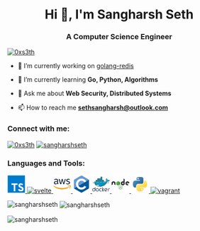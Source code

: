 <h1 align="center">Hi 👋, I'm Sangharsh Seth</h1>

<h3 align="center">A Computer Science Engineer</h3>

<p align="left"> <a href="https://twitter.com/0xs3th" target="blank"><img src="https://img.shields.io/twitter/follow/0xs3th?logo=twitter&style=for-the-badge" alt="0xs3th" /></a> </p>

- 🔭 I’m currently working on [golang-redis](https://github.com/SangharshSeth/Redis-GO)

- 🌱 I’m currently learning **Go, Python, Algorithms**
  
- 💬 Ask me about **Web Security, Distributed Systems**

- 📫 How to reach me **sethsangharsh@outlook.com**

<h3 align="left">Connect with me:</h3>
<p align="left">
<a href="https://twitter.com/0xs3th" target="blank"><img align="center" src="https://raw.githubusercontent.com/rahuldkjain/github-profile-readme-generator/master/src/images/icons/Social/twitter.svg" alt="0xs3th" height="30" width="40" /></a>
<a href="https://linkedin.com/in/sangharshseth" target="blank"><img align="center" src="https://raw.githubusercontent.com/rahuldkjain/github-profile-readme-generator/master/src/images/icons/Social/linked-in-alt.svg" alt="sangharshseth" height="30" width="40" /></a>
</p>

<h3 align="left">Languages and Tools:</h3>
<p align="left"> 
    <a href="https://www.typescriptlang.org/" target="_blank" rel="noreferrer"> <img src="https://raw.githubusercontent.com/devicons/devicon/master/icons/typescript/typescript-original.svg" alt="typescript" width="40" height="40"/> </a>
   <a href="https://golang.org" target="_blank" rel="noreferrer"> <img src="https://upload.wikimedia.org/wikipedia/commons/1/1b/Svelte_Logo.svg" alt="svelte" width="40" height="40"/>
  <a href="https://aws.amazon.com" target="_blank" rel="noreferrer"> <img src="https://raw.githubusercontent.com/devicons/devicon/master/icons/amazonwebservices/amazonwebservices-original-wordmark.svg" alt="aws" width="40" height="40"/> </a> <a href="https://www.cprogramming.com/" target="_blank" rel="noreferrer"> <img src="https://raw.githubusercontent.com/devicons/devicon/master/icons/c/c-original.svg" alt="c" width="40" height="40"/> </a> <a href="https://www.docker.com/" target="_blank" rel="noreferrer"> <img src="https://raw.githubusercontent.com/devicons/devicon/master/icons/docker/docker-original-wordmark.svg" alt="docker" width="40" height="40"/> </a>     <a href="https://nodejs.org" target="_blank" rel="noreferrer"> <img src="https://raw.githubusercontent.com/devicons/devicon/master/icons/nodejs/nodejs-original-wordmark.svg" alt="nodejs" width="40" height="40"/> </a> <a href="https://www.python.org" target="_blank" rel="noreferrer"> <img src="https://raw.githubusercontent.com/devicons/devicon/master/icons/python/python-original.svg" alt="python" width="40" height="40"/> </a>  <a href="https://www.vagrantup.com/" target="_blank" rel="noreferrer"> <img src="https://www.vectorlogo.zone/logos/vagrantup/vagrantup-icon.svg" alt="vagrant" width="40" height="40"/> </a> </p>

<p><img align="left" src="https://github-readme-stats.vercel.app/api/top-langs?username=sangharshseth&show_icons=true&cache_seconds=1000&locale=en&layout=compact" alt="sangharshseth" /></p>

<p>&nbsp;<img align="center" src="https://github-readme-stats.vercel.app/api?username=sangharshseth&show_icons=true&locale=en" alt="sangharshseth" /></p>

<p><img align="center" src="https://github-readme-streak-stats.herokuapp.com/?user=sangharshseth&theme=default" alt="sangharshseth" /></p>

